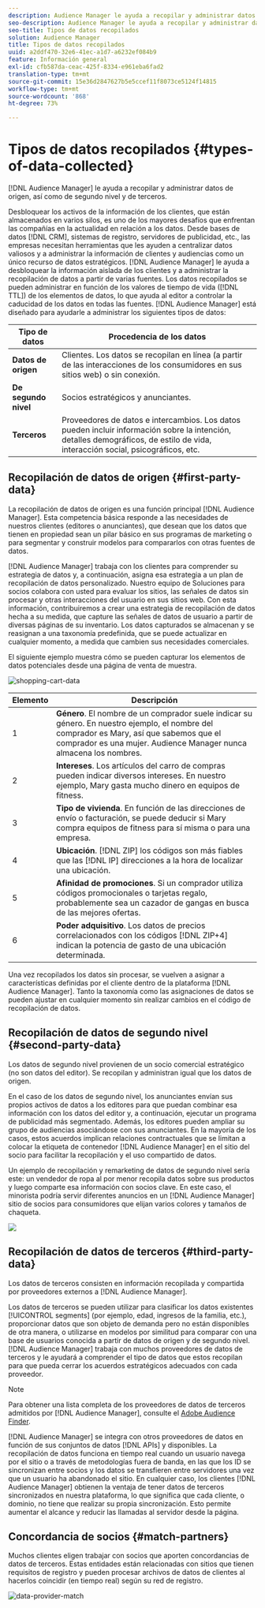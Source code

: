 ```yaml
---
description: Audience Manager le ayuda a recopilar y administrar datos de origen, así como de segundo nivel y de terceros.
seo-description: Audience Manager le ayuda a recopilar y administrar datos de origen, así como de segundo nivel y de terceros.
seo-title: Tipos de datos recopilados
solution: Audience Manager
title: Tipos de datos recopilados
uuid: a2ddf470-32e6-41ec-a1d7-a6232ef084b9
feature: Información general
exl-id: cfb587da-ceac-425f-8334-e961eba6fad2
translation-type: tm+mt
source-git-commit: 15e36d2847627b5e5ccef11f8073ce5124f14815
workflow-type: tm+mt
source-wordcount: '868'
ht-degree: 73%

---
```


# Tipos de datos recopilados {#types-of-data-collected}

[!DNL Audience Manager] le ayuda a recopilar y administrar datos de origen, así como de segundo nivel y de terceros.

Desbloquear los activos de la información de los clientes, que están almacenados en varios silos, es uno de los mayores desafíos que enfrentan las compañías en la actualidad en relación a los datos. Desde bases de datos [!DNL CRM], sistemas de registro, servidores de publicidad, etc., las empresas necesitan herramientas que les ayuden a centralizar datos valiosos y a administrar la información de clientes y audiencias como un único recurso de datos estratégicos. [!DNL Audience Manager] le ayuda a desbloquear la información aislada de los clientes y a administrar la recopilación de datos a partir de varias fuentes. Los datos recopilados se pueden administrar en función de los valores de tiempo de vida ([!DNL TTL]) de los elementos de datos, lo que ayuda al editor a controlar la caducidad de los datos en todas las fuentes. [!DNL Audience Manager] está diseñado para ayudarle a administrar los siguientes tipos de datos:

| Tipo de datos | Procedencia de los datos |
|---|---|
| **Datos de origen** | Clientes. Los datos se recopilan en línea (a partir de las interacciones de los consumidores en sus sitios web) o sin conexión. |
| **De segundo nivel** | Socios estratégicos y anunciantes. |
| **Terceros** | Proveedores de datos e intercambios. Los datos pueden incluir información sobre la intención, detalles demográficos, de estilo de vida, interacción social, psicográficos, etc. |

## Recopilación de datos de origen {#first-party-data}

La recopilación de datos de origen es una función principal [!DNL Audience Manager]. Esta competencia básica responde a las necesidades de nuestros clientes (editores o anunciantes), que desean que los datos que tienen en propiedad sean un pilar básico en sus programas de marketing o para segmentar y construir modelos para compararlos con otras fuentes de datos.

[!DNL Audience Manager] trabaja con los clientes para comprender su estrategia de datos y, a continuación, asigna esa estrategia a un plan de recopilación de datos personalizado. Nuestro equipo de Soluciones para socios colabora con usted para evaluar los sitios, las señales de datos sin procesar y otras interacciones del usuario en sus sitios web. Con esta información, contribuiremos a crear una estrategia de recopilación de datos hecha a su medida, que capture las señales de datos de usuario a partir de diversas páginas de su inventario. Los datos capturados se almacenan y se reasignan a una taxonomía predefinida, que se puede actualizar en cualquier momento, a medida que cambien sus necesidades comerciales.

El siguiente ejemplo muestra cómo se pueden capturar los elementos de datos potenciales desde una página de venta de muestra.

![shopping-cart-data](assets/shopping-cart-data.png)

| Elemento | Descripción |
|---|---|
| 1 | **Género**. El nombre de un comprador suele indicar su género. En nuestro ejemplo, el nombre del comprador es Mary, así que sabemos que el comprador es una mujer. Audience Manager nunca almacena los nombres. |
| 2 | **Intereses**. Los artículos del carro de compras pueden indicar diversos intereses. En nuestro ejemplo, Mary gasta mucho dinero en equipos de fitness. |
| 3 | **Tipo de vivienda**. En función de las direcciones de envío o facturación, se puede deducir si Mary compra equipos de fitness para sí misma o para una empresa. |
| 4 | **Ubicación**. [!DNL ZIP] los códigos son más fiables que las  [!DNL IP] direcciones a la hora de localizar una ubicación. |
| 5 | **Afinidad de promociones**. Si un comprador utiliza códigos promocionales o tarjetas regalo, probablemente sea un cazador de gangas en busca de las mejores ofertas. |
| 6 | **Poder adquisitivo**. Los datos de precios correlacionados con los códigos [!DNL ZIP+4] indican la potencia de gasto de una ubicación determinada. |

Una vez recopilados los datos sin procesar, se vuelven a asignar a características definidas por el cliente dentro de la plataforma [!DNL Audience Manager]. Tanto la taxonomía como las asignaciones de datos se pueden ajustar en cualquier momento sin realizar cambios en el código de recopilación de datos.

## Recopilación de datos de segundo nivel {#second-party-data}

Los datos de segundo nivel provienen de un socio comercial estratégico (no son datos del editor). Se recopilan y administran igual que los datos de origen.

En el caso de los datos de segundo nivel, los anunciantes envían sus propios activos de datos a los editores para que puedan combinar esa información con los datos del editor y, a continuación, ejecutar un programa de publicidad más segmentado. Además, los editores pueden ampliar su grupo de audiencias asociándose con sus anunciantes. En la mayoría de los casos, estos acuerdos implican relaciones contractuales que se limitan a colocar la etiqueta de contenedor [!DNL Audience Manager] en el sitio del socio para facilitar la recopilación y el uso compartido de datos.

Un ejemplo de recopilación y remarketing de datos de segundo nivel sería este: un vendedor de ropa al por menor recopila datos sobre sus productos y luego comparte esa información con socios clave. En este caso, el minorista podría servir diferentes anuncios en un [!DNL Audience Manager] sitio de socios para consumidores que elijan varios colores y tamaños de chaqueta.

![](assets/shopping-cart-traits.png)

## Recopilación de datos de terceros {#third-party-data}

Los datos de terceros consisten en información recopilada y compartida por proveedores externos a [!DNL Audience Manager].

Los datos de terceros se pueden utilizar para clasificar los datos existentes [!UICONTROL segments] (por ejemplo, edad, ingresos de la familia, etc.), proporcionar datos que son objeto de demanda pero no están disponibles de otra manera, o utilizarse en modelos por similitud para comparar con una base de usuarios conocida a partir de datos de origen y de segundo nivel. [!DNL Audience Manager] trabaja con muchos proveedores de datos de terceros y le ayudará a comprender el tipo de datos que estos recopilan para que pueda cerrar los acuerdos estratégicos adecuados con cada proveedor.

>[!NOTE]
>
>Para obtener una lista completa de los proveedores de datos de terceros admitidos por [!DNL Audience Manager], consulte el [Adobe Audience Finder](https://www.adobe-audience-finder.com/).

[!DNL Audience Manager] se integra con otros proveedores de datos en función de sus conjuntos de datos  [!DNL APIs] y disponibles. La recopilación de datos funciona en tiempo real cuando un usuario navega por el sitio o a través de metodologías fuera de banda, en las que los ID se sincronizan entre socios y los datos se transfieren entre servidores una vez que un usuario ha abandonado el sitio. En cualquier caso, los clientes [!DNL Audience Manager] obtienen la ventaja de tener datos de terceros sincronizados en nuestra plataforma, lo que significa que cada cliente, o dominio, no tiene que realizar su propia sincronización. Esto permite aumentar el alcance y reducir las llamadas al servidor desde la página.

## Concordancia de socios {#match-partners}

Muchos clientes eligen trabajar con socios que aporten concordancias de datos de terceros. Estas entidades están relacionadas con sitios que tienen requisitos de registro y pueden procesar archivos de datos de clientes al hacerlos coincidir (en tiempo real) según su red de registro.

![data-provider-match](assets/data-provider-match.png)
